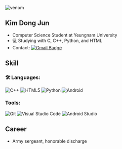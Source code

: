 ![venom](https://capsule-render.vercel.app/api?type=venom&height=200&text=Welcome!&fontSize=70&color=gradient&stroke=gradient)

## Kim Dong Jun
-  Computer Science Student at Yeungnam University
- 💻 Studying with C, C++, Python, and HTML
-  Contact: [![Gmail Badge](https://img.shields.io/badge/Gmail-d14836?style=flat-square&logo=Gmail&logoColor=white&link=mailto:kdjkdj111@gmail.com)](mailto:kdjkdj111@gmail.com)

## Skill
### 🛠️ Languages:
![C++](https://img.shields.io/badge/C++-00599C.svg?&style=for-the-badge&logo=C++&logoColor=white)
![HTML5](https://img.shields.io/badge/HTML5-E34F26.svg?&style=for-the-badge&logo=HTML5&logoColor=white)
![Python](https://img.shields.io/badge/Python-3776AB.svg?&style=for-the-badge&logo=Python&logoColor=white)
![Android](https://img.shields.io/badge/Android-3DDC84.svg?&style=for-the-badge&logo=Android&logoColor=white)
### Tools:
![Git](https://img.shields.io/badge/Git-F05032.svg?&style=for-the-badge&logo=Git&logoColor=white)
![Visual Studio Code](https://img.shields.io/badge/Visual%20Studio%20Code-007ACC.svg?&style=for-the-badge&logo=Visual%20Studio%20Code&logoColor=white)
![Android Studio](https://img.shields.io/badge/Android%20Studio-3DDC84.svg?&style=for-the-badge&logo=Android%20Studio&logoColor=white)

## Career
- Army sergeant, honorable discharge




